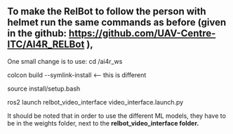 ## To make the RelBot to follow the person with helmet run the same commands as before (given in the github: https://github.com/UAV-Centre-ITC/AI4R_RELBot ),

One small change is to use:
cd /ai4r_ws

colcon build --symlink-install <-- this is different 

source install/setup.bash

ros2 launch relbot_video_interface video_interface.launch.py

It should be noted that in order to use the different ML models, they have to be in the weights folder, next to the **relbot_video_interface folder.**
